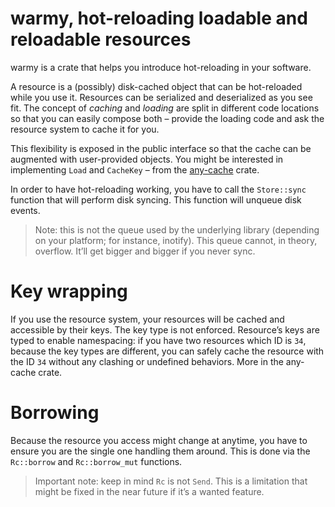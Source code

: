 # warmy, hot-reloading loadable and reloadable resources

warmy is a crate that helps you introduce hot-reloading in your software.

A resource is a (possibly) disk-cached object that can be hot-reloaded while you use it.
Resources can be serialized and deserialized as you see fit. The concept of *caching* and
*loading* are split in different code locations so that you can easily compose both – provide
the loading code and ask the resource system to cache it for you.

This flexibility is exposed in the public interface so that the cache can be augmented with
user-provided objects. You might be interested in implementing `Load` and `CacheKey` – from
the [any-cache](https://crates.io/crates/any-cache) crate.

In order to have hot-reloading working, you have to call the `Store::sync` function that will
perform disk syncing. This function will unqueue disk events.

> Note: this is not the queue used by the underlying library (depending on your platform; for
> instance, inotify). This queue cannot, in theory, overflow. It’ll get bigger and bigger if you
> never sync.

# Key wrapping

If you use the resource system, your resources will be cached and accessible by their keys. The
key type is not enforced. Resource’s keys are typed to enable namespacing: if you have two
resources which ID is `34`, because the key types are different, you can safely cache the
resource with the ID `34` without any clashing or undefined behaviors. More in the any-cache
crate.

# Borrowing

Because the resource you access might change at anytime, you have to ensure you are the single
one handling them around. This is done via the `Rc::borrow` and `Rc::borrow_mut` functions.

> Important note: keep in mind `Rc` is not `Send`. This is a limitation that might be fixed in
> the near future if it’s a wanted feature.
